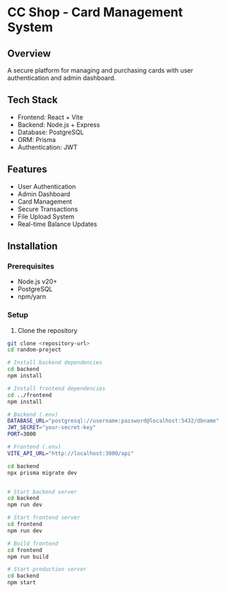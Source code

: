 # CC Shop - Card Management System

## Overview
A secure platform for managing and purchasing cards with user authentication and admin dashboard.

## Tech Stack
- Frontend: React + Vite
- Backend: Node.js + Express
- Database: PostgreSQL
- ORM: Prisma
- Authentication: JWT

## Features
- User Authentication
- Admin Dashboard
- Card Management
- Secure Transactions
- File Upload System
- Real-time Balance Updates

## Installation

### Prerequisites
- Node.js v20+
- PostgreSQL
- npm/yarn

### Setup
1. Clone the repository
```bash
git clone <repository-url>
cd random-project

# Install backend dependencies
cd backend
npm install

# Install frontend dependencies
cd ../frontend
npm install

# Backend (.env)
DATABASE_URL="postgresql://username:password@localhost:5432/dbname"
JWT_SECRET="your-secret-key"
PORT=3000

# Frontend (.env)
VITE_API_URL="http://localhost:3000/api"

cd backend
npx prisma migrate dev


# Start backend server
cd backend
npm run dev

# Start frontend server
cd frontend
npm run dev

# Build frontend
cd frontend
npm run build

# Start production server
cd backend
npm start
